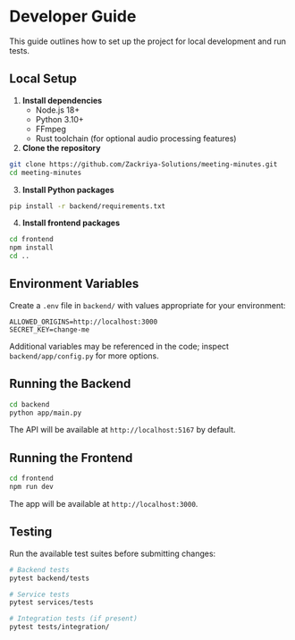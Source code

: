 # Developer Guide

This guide outlines how to set up the project for local development and run tests.

## Local Setup
1. **Install dependencies**
   - Node.js 18+
   - Python 3.10+
   - FFmpeg
   - Rust toolchain (for optional audio processing features)
2. **Clone the repository**
```bash
git clone https://github.com/Zackriya-Solutions/meeting-minutes.git
cd meeting-minutes
```
3. **Install Python packages**
```bash
pip install -r backend/requirements.txt
```
4. **Install frontend packages**
```bash
cd frontend
npm install
cd ..
```

## Environment Variables
Create a `.env` file in `backend/` with values appropriate for your environment:

```
ALLOWED_ORIGINS=http://localhost:3000
SECRET_KEY=change-me
```
Additional variables may be referenced in the code; inspect `backend/app/config.py` for more options.

## Running the Backend
```bash
cd backend
python app/main.py
```
The API will be available at `http://localhost:5167` by default.

## Running the Frontend
```bash
cd frontend
npm run dev
```
The app will be available at `http://localhost:3000`.

## Testing
Run the available test suites before submitting changes:
```bash
# Backend tests
pytest backend/tests

# Service tests
pytest services/tests

# Integration tests (if present)
pytest tests/integration/
```
